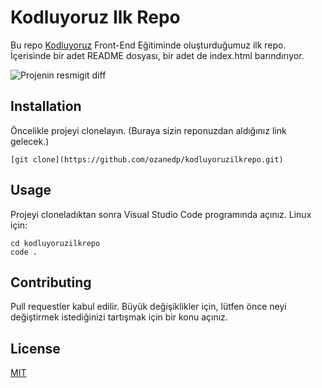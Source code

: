# Kodluyoruz Ilk Repo

Bu repo [Kodluyoruz](https://kodluyoruz.org/) Front-End Eğitiminde oluşturduğumuz ilk repo. İçerisinde bir adet README dosyası, bir adet de index.html barındırıyor. 

![Projenin resmigit diff](https://hizliresim.com/7exei6n) 

## Installation

Öncelikle projeyi clonelayın. (Buraya sizin reponuzdan aldığınız link gelecek.)

`[git clone](https://github.com/ozanedp/kodluyoruzilkrepo.git)`

## Usage

Projeyi cloneladıktan sonra Visual Studio Code programında açınız.
Linux için: 

```
cd kodluyoruzilkrepo
code .
```


## Contributing

Pull requestler kabul edilir. Büyük değişiklikler için, lütfen önce neyi değiştirmek istediğinizi tartışmak için bir konu açınız. 

## License


[MIT](https://choosealicense.com/licenses/mit/)